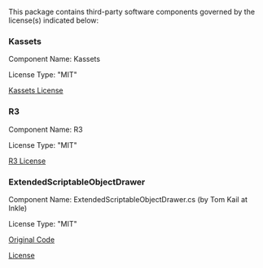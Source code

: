 This package contains third-party software components governed by the license(s) indicated below:

### Kassets

Component Name: Kassets

License Type: "MIT"

[Kassets License](https://github.com/kadinche/Kassets/blob/main/LICENSE)

### R3

Component Name: R3

License Type: "MIT"

[R3 License](https://github.com/Cysharp/R3/blob/master/LICENSE)

### ExtendedScriptableObjectDrawer

Component Name: ExtendedScriptableObjectDrawer.cs (by Tom Kail at Inkle)

License Type: "MIT"

[Original Code](https://gist.github.com/tomkail/ba4136e6aa990f4dc94e0d39ec6a058c)

[License](https://opensource.org/licenses/MIT)
